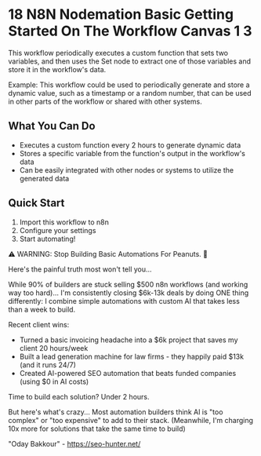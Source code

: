 # 18 N8N Nodemation Basic Getting Started On The Workflow Canvas 1 3

This workflow periodically executes a custom function that sets two variables, and then uses the Set node to extract one of those variables and store it in the workflow's data.

Example: This workflow could be used to periodically generate and store a dynamic value, such as a timestamp or a random number, that can be used in other parts of the workflow or shared with other systems.

## What You Can Do
- Executes a custom function every 2 hours to generate dynamic data
- Stores a specific variable from the function's output in the workflow's data
- Can be easily integrated with other nodes or systems to utilize the generated data

## Quick Start
1. Import this workflow to n8n
2. Configure your settings
3. Start automating!

⚠️ WARNING: Stop Building Basic Automations For Peanuts. 🚫

Here's the painful truth most won't tell you...

While 90% of builders are stuck selling $500 n8n workflows (and working way too hard)...
I'm consistently closing $6k-13k deals by doing ONE thing differently:
I combine simple automations with custom AI that takes less than a week to build.

Recent client wins:
* Turned a basic invoicing headache into a $6k project that saves my client 20 hours/week
* Built a lead generation machine for law firms - they happily paid $13k (and it runs 24/7)
* Created AI-powered SEO automation that beats funded companies (using $0 in AI costs)

Time to build each solution? Under 2 hours.

But here's what's crazy...
Most automation builders think AI is "too complex" or "too expensive" to add to their stack.
(Meanwhile, I'm charging 10x more for solutions that take the same time to build)

"Oday Bakkour" - https://seo-hunter.net/
